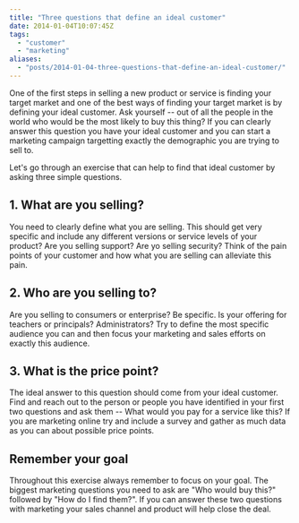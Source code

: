 ```yaml
---
title: "Three questions that define an ideal customer"
date: 2014-01-04T10:07:45Z
tags: 
  - "customer"
  - "marketing"
aliases:
  - "posts/2014-01-04-three-questions-that-define-an-ideal-customer/"
---
```


One of the first steps in selling a new product or service is finding your target market and one of the best ways of finding your target market is by defining your ideal customer. Ask yourself -- out of all the people in the world who would be the most likely to buy this thing? If you can clearly answer this question you have your ideal customer and you can start a marketing campaign targetting exactly the demographic you are trying to sell to.

Let's go through an exercise that can help to find that ideal customer by asking three simple questions.

<!--more-->

## 1. What are you selling?

You need to clearly define what you are selling. This should get very specific and include any different versions or service levels of your product? Are you selling support? Are yo selling security? Think of the pain points of your customer and how what you are selling can alleviate this pain.

## 2. Who are you  selling to?

Are you selling to consumers or enterprise? Be specific. Is your offering for teachers or principals? Administrators? Try to define the most specific audience you can and then focus your marketing and sales efforts on exactly this audience.

## 3. What is the price point?

The ideal answer to this question should come from your ideal customer. Find and reach out to the person or people you have identified in your first two questions and ask them -- What would you pay for a service like this? If you are marketing online try and include a survey and gather as much data as you can about possible price points.

## Remember your goal

Throughout this exercise always remember to focus on your goal. The biggest marketing questions you need to ask are "Who would buy this?" followed by "How do I find them?". If you can answer these two questions with marketing your sales channel and product will help close the deal.

